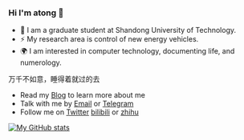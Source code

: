 ### Hi I'm atong 👋

- 🔭 I am a graduate student at Shandong University of Technology.
- ⚡ My research area is control of new energy vehicles.
- 🌍 I am interested in computer technology, documenting life, and numerology.

万千不如意，睡得着就过的去

- Read my [Blog](https://atong.run) to learn more about me
- Talk with me by [Email](mailto:atongrun@outlook.com) or [Telegram](https://t.me/atongrun)
- Follow me on [Twitter](https://twitter.com/atongrun) [bilibili](https://space.bilibili.com/385227660?spm_id_from=333.1007.0.0) or [zhihu](https://www.zhihu.com/people/qian-lan-wa)

[![My GitHub stats](https://github-readme-stats.vercel.app/api?username=atongrun&count_private=true)](https://github.com/atongrun)
